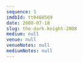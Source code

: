 ```yaml
---
sequence: 1
imdbId: tt0468569
date: 2008-07-18
slug: the-dark-knight-2008
medium: null
venue: null
venueNotes: null
mediumNotes: null
---
```


